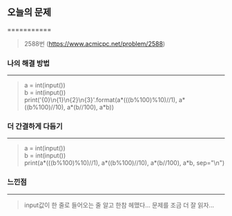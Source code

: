 ## 오늘의 문제
===========

>2588번 (https://www.acmicpc.net/problem/2588)
   
   
### 나의 해결 방법
--------------
   
>a = int(input())   
>b = int(input())   
>print('{0}\n{1}\n{2}\n{3}'.format(a*(((b%100)%10)//1), a*((b%100)//10), a*(b//100), a*b))   
   
   
### 더 간결하게 다듬기
-----------------
   
>a = int(input())   
>b = int(input())   
>print(a*(((b%100)%10)//1), a*((b%100)//10), a*(b//100), a*b, sep="\n")   
   
   
### 느낀점
--------
>input값이 한 줄로 들어오는 줄 알고 한참 헤맸다... 문제를 조금 더 잘 읽자...

